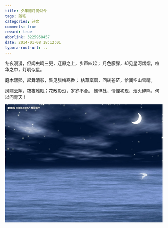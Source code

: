 ```yaml
---
title: 夕年腊月何似今
tags: 随笔
categories: 诗文
comments: true
reward: true
abbrlink: 3225958457
date: 2014-01-08 18:12:01
typora-root-url: ..
---
```

冬夜漫漫，但闻虫鸣三更，辽原之上，步声四起；
月色朦朦，却见星河熠熠，喧华之中，灯明似星。
<!-- more -->

庭木熙熙，起舞清影，瞥见腊梅寒香；
枯草窳窳，回转苍茫，恰闻空山雪晴。

风啸云翔，夜夜难眠；花散影没，岁岁不合。
憔悴处，情悝初现，烟火碎鸣，何以问青天！

![p1](/assets/img/16d31488102814.jpg)